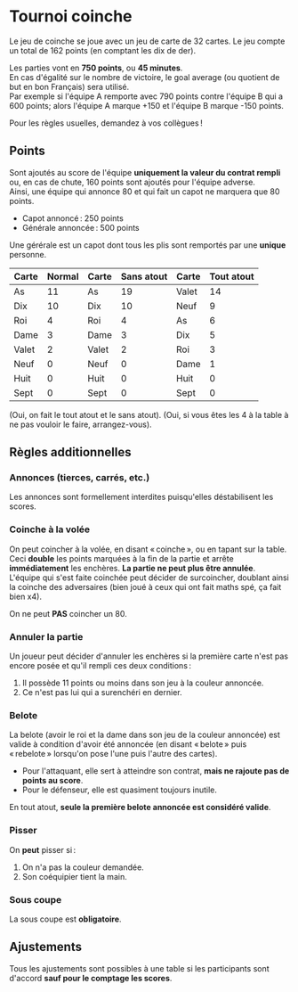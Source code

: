 # Tournoi coinche

Le jeu de coinche se joue avec un jeu de carte de 32 cartes. Le jeu compte un total de 162 points (en comptant les dix de der).

Les parties vont en **750 points**, ou **45 minutes**.  
En cas d'égalité sur le nombre de victoire, le goal average (ou quotient de but en bon Français) sera utilisé.  
Par exemple si l'équipe A remporte avec 790 points contre l'équipe B qui a 600 points; alors l'équipe A marque +150 et l'équipe B marque -150 points.

Pour les règles usuelles, demandez à vos collègues !

## Points

Sont ajoutés au score de l'équipe **uniquement la valeur du contrat rempli** ou, en cas de chute, 160 points sont ajoutés pour l'équipe adverse.  
Ainsi, une équipe qui annonce 80 et qui fait un capot ne marquera que 80 points.

- Capot annoncé : 250 points
- Générale annoncée : 500 points

Une gérérale est un capot dont tous les plis sont remportés par une **unique** personne.

| Carte | Normal | Carte | Sans atout | Carte | Tout atout |
|-------|--------|-------|------------|-------|------------|
| As    | 11     | As    | 19         | Valet | 14         |
| Dix   | 10     | Dix   | 10         | Neuf  | 9          |
| Roi   | 4      | Roi   | 4          | As    | 6          |
| Dame  | 3      | Dame  | 3          | Dix   | 5          |
| Valet | 2      | Valet | 2          | Roi   | 3          |
| Neuf  | 0      | Neuf  | 0          | Dame  | 1          |
| Huit  | 0      | Huit  | 0          | Huit  | 0          |
| Sept  | 0      | Sept  | 0          | Sept  | 0          |

(Oui, on fait le tout atout et le sans atout).
(Oui, si vous êtes les 4 à la table à ne pas vouloir le faire, arrangez-vous).

## Règles additionnelles

### Annonces (tierces, carrés, etc.)

Les annonces sont formellement interdites puisqu'elles déstabilisent les scores.

### Coinche à la volée

On peut coincher à la volée, en disant « coinche », ou en tapant sur la table.
Ceci **double** les points marquées à la fin de la partie et arrête **immédiatement** les enchères. **La partie ne peut plus être annulée**.  
L'équipe qui s'est faite coinchée peut décider de surcoincher, doublant ainsi la coinche des adversaires (bien joué à ceux qui ont fait maths spé, ça fait bien x4).

On ne peut **PAS** coincher un 80.

### Annuler la partie

Un joueur peut décider d'annuler les enchères si la première carte n'est pas encore posée et qu'il rempli ces deux conditions :

1. Il possède 11 points ou moins dans son jeu à la couleur annoncée.
2. Ce n'est pas lui qui a surenchéri en dernier.

### Belote

La belote (avoir le roi et la dame dans son jeu de la couleur annoncée) est valide à condition d'avoir été annoncée (en disant « belote » puis « rebelote » lorsqu'on pose l'une puis l'autre des cartes).

- Pour l'attaquant, elle sert à atteindre son contrat, **mais ne rajoute pas de points au score**.
- Pour le défenseur, elle est quasiment toujours inutile.

En tout atout, **seule la première belote annoncée est considéré valide**.

### Pisser

On **peut** pisser si :

1. On n'a pas la couleur demandée.
2. Son coéquipier tient la main.

### Sous coupe

La sous coupe est **obligatoire**.

## Ajustements

Tous les ajustements sont possibles à une table si les participants sont d'accord **sauf pour le comptage les scores**.
